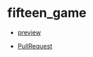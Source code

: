 # fifteen_game

- [preview](https://ezio17.github.io/fifteen_game/)

- [PullRequest](https://github.com/Ezio17/fifteen_game/pull/1/files)
